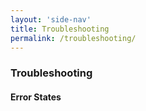 ```yaml
---
layout: 'side-nav'
title: Troubleshooting
permalink: /troubleshooting/
---
```


### Troubleshooting

#### Error States

